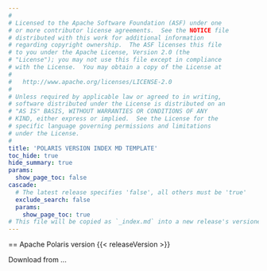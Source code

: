 ```yaml
---
#
# Licensed to the Apache Software Foundation (ASF) under one
# or more contributor license agreements.  See the NOTICE file
# distributed with this work for additional information
# regarding copyright ownership.  The ASF licenses this file
# to you under the Apache License, Version 2.0 (the
# "License"); you may not use this file except in compliance
# with the License.  You may obtain a copy of the License at
#
#   http://www.apache.org/licenses/LICENSE-2.0
#
# Unless required by applicable law or agreed to in writing,
# software distributed under the License is distributed on an
# "AS IS" BASIS, WITHOUT WARRANTIES OR CONDITIONS OF ANY
# KIND, either express or implied.  See the License for the
# specific language governing permissions and limitations
# under the License.
#
title: 'POLARIS VERSION INDEX MD TEMPLATE'
toc_hide: true
hide_summary: true
params:
  show_page_toc: false
cascade:
  # The latest release specifies 'false', all others must be 'true'
  exclude_search: false
  params:
    show_page_toc: true
# This file will be copied as `_index.md` into a new release's versioned docs folder.
---
```


== Apache Polaris version {{< releaseVersion >}}

Download from ...
